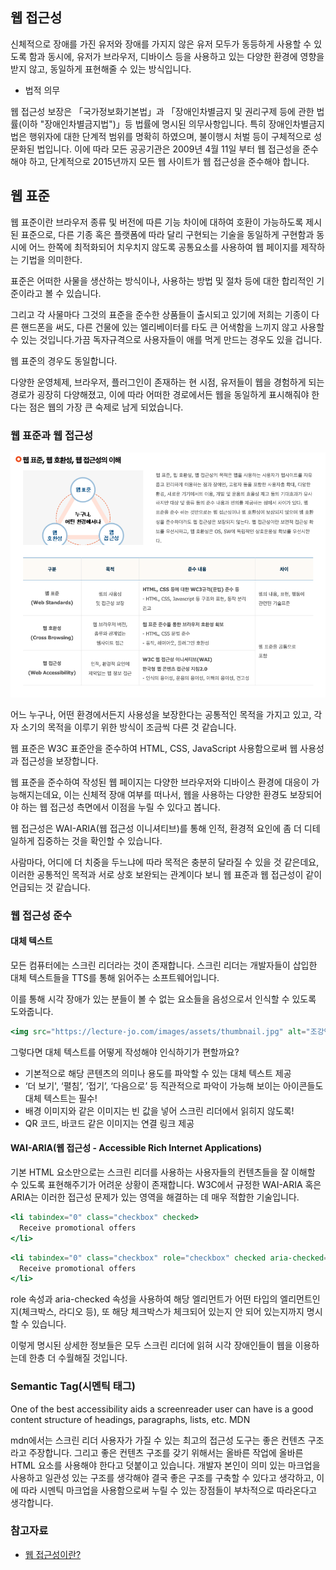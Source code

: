 ## 웹 접근성

신체적으로 장애를 가진 유저와 장애를 가지지 않은 유저 모두가 동등하게 사용할 수 있도록 함과 동시에, 유저가 브라우저, 디바이스 등을 사용하고 있는 다양한 환경에 영향을 받지 않고, 동일하게 표현해줄 수 있는 방식입니다.

- 법적 의무

웹 접근성 보장은 「국가정보화기본법」과 「장애인차별금지 및 권리구제 등에 관한 법률(이하 "장애인차별금지법")」등 법률에 명시된 의무사항입니다. 특히 장애인차별금지법은 행위자에 대한 단계적 범위를 명확히 하였으며, 불이행시 처벌 등이 구체적으로 성문화된 법입니다. 이에 따라 모든 공공기관은 2009년 4월 11일 부터 웹 접근성을 준수해야 하고, 단계적으로 2015년까지 모든 웹 사이트가 웹 접근성을 준수해야 합니다.

## 웹 표준

웹 표준이란 브라우저 종류 및 버전에 따른 기능 차이에 대하여 호환이 가능하도록 제시된 표준으로, 다른 기종 혹은 플랫폼에 따라 달리 구현되는 기술을 동일하게 구현함과 동시에 어느 한쪽에 최적화되어 치우치지 않도록 공통요소를 사용하여 웹 페이지를 제작하는 기법을 의미한다.

표준은 어떠한 사물을 생산하는 방식이나, 사용하는 방법 및 절차 등에 대한 합리적인 기준이라고 볼 수 있습니다.

그리고 각 사물마다 그것의 표준을 준수한 상품들이 출시되고 있기에 저희는 기종이 다른 핸드폰을 써도, 다른 건물에 있는 엘리베이터를 타도 큰 어색함을 느끼지 않고 사용할 수 있는 것입니다.가끔 독자규격으로 사용자들이 애를 먹게 만드는 경우도 있을 겁니다.

웹 표준의 경우도 동일합니다.

다양한 운영체제, 브라우저, 플러그인이 존재하는 현 시점, 유저들이 웹을 경험하게 되는 경로가 굉장히 다양해졌고, 이에 따라 어떠한 경로에서든 웹을 동일하게 표시해줘야 한다는 점은 웹의 가장 큰 숙제로 남게 되었습니다.

### 웹 표준과 웹 접근성

![](./web.png)

어느 누구나, 어떤 환경에서든지 사용성을 보장한다는 공통적인 목적을 가지고 있고, 각자 소기의 목적을 이루기 위한 방식이 조금씩 다른 것 같습니다.

웹 표준은 W3C 표준안을 준수하여 HTML, CSS, JavaScript 사용함으로써 웹 사용성과 접근성을 보장합니다.

웹 표준을 준수하여 작성된 웹 페이지는 다양한 브라우저와 디바이스 환경에 대응이 가능해지는데요, 이는 신체적 장애 여부를 떠나서, 웹을 사용하는 다양한 환경도 보장되어야 하는 웹 접근성 측면에서 이점을 누릴 수 있다고 봅니다.

웹 접근성은 WAI-ARIA(웹 접근성 이니셔티브)를 통해 인적, 환경적 요인에 좀 더 디테일하게 집중하는 것을 확인할 수 있습니다.

사람마다, 어디에 더 치중을 두느냐에 따라 목적은 충분히 달라질 수 있을 것 같은데요, 이러한 공통적인 목적과 서로 상호 보완되는 관계이다 보니 웹 표준과 웹 접근성이 같이 언급되는 것 같습니다.

### 웹 접근성 준수

#### 대체 텍스트

모든 컴퓨터에는 스크린 리더라는 것이 존재합니다. 스크린 리더는 개발자들이 삽입한 대체 텍스트들을 TTS를 통해 읽어주는 소프트웨어입니다.

이를 통해 시각 장애가 있는 분들이 볼 수 없는 요소들을 음성으로서 인식할 수 있도록 도와줍니다.

```jsx
<img src="https://lecture-jo.com/images/assets/thumbnail.jpg" alt="조강연을 소개하는 사진">
```

그렇다면 대체 텍스트를 어떻게 작성해야 인식하기가 편할까요?

- 기본적으로 해당 콘텐츠의 의미나 용도를 파악할 수 있는 대체 텍스트 제공
- ‘더 보기', ‘펼침’, ‘접기’, ‘다음으로’ 등 직관적으로 파악이 가능해 보이는 아이콘들도 대체 텍스트는 필수!
- 배경 이미지와 같은 이미지는 빈 값을 넣어 스크린 리더에서 읽히지 않도록!
- QR 코드, 바코드 같은 이미지는 연결 링크 제공

#### WAI-ARIA(웹 접근성 - Accessible Rich Internet Applications)

기본 HTML 요소만으로는 스크린 리더를 사용하는 사용자들의 컨텐츠들을 잘 이해할 수 있도록 표현해주기가 어려운 상황이 존재합니다.
W3C에서 규정한 WAI-ARIA 혹은 ARIA는 이러한 접근성 문제가 있는 영역을 해결하는 데 매우 적합한 기술입니다.

```jsx
<li tabindex="0" class="checkbox" checked>
  Receive promotional offers
</li>
```

```jsx
<li tabindex="0" class="checkbox" role="checkbox" checked aria-checked="true">
  Receive promotional offers
</li>
```

role 속성과 aria-checked 속성을 사용하여 해당 엘리먼트가 어떤 타입의 엘리먼트인지(체크박스, 라디오 등), 또 해당 체크박스가 체크되어 있는지 안 되어 있는지까지 명시할 수 있습니다.

이렇게 명시된 상세한 정보들은 모두 스크린 리더에 읽혀 시각 장애인들이 웹을 이용하는데 한층 더 수월해질 것입니다.

### Semantic Tag(시멘틱 태그)

One of the best accessibility aids a screenreader user can have is a good content structure of headings, paragraphs, lists, etc. MDN

mdn에서는 스크린 리더 사용자가 가질 수 있는 최고의 접근성 도구는 좋은 컨텐츠 구조라고 주장합니다.
그리고 좋은 컨텐츠 구조를 갖기 위해서는 올바른 작업에 올바른 HTML 요소를 사용해야 한다고 덧붙이고 있습니다.
개발자 본인이 의미 있는 마크업을 사용하고 일관성 있는 구조를 생각해야 결국 좋은 구조를 구축할 수 있다고 생각하고, 이에 따라 시멘틱 마크업을 사용함으로써 누릴 수 있는 장점들이 부차적으로 따라온다고 생각합니다.

### 참고자료

- [웹 접근성이란?](https://boostbrothers.github.io/experience/2022/05/31/web-accessibility/)
